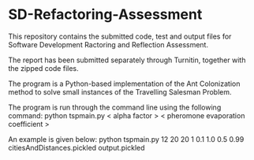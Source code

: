 # SD-Refactoring-Assessment

This repository contains the submitted code, test and output files for Software Development Ractoring and Reflection Assessment.

The report has been submitted separately through Turnitin, together with the zipped code files.

The program is a Python-based implementation of the Ant Colonization method to solve small instances of the Travelling Salesman Problem.

The program is run through the command line using the following command:
python tspmain.py <number of cities to visit> <number of ants> <number of iterations> <number of repetitions> < alpha factor > <beta factor> <state transition probability> < pheromone evaporation coefficient > <city data file> <output file>

An example is given below:
python tspmain.py 12 20 20 1 0.1 1.0 0.5 0.99 citiesAndDistances.pickled output.pickled
